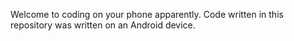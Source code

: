 Welcome to coding on your phone apparently.
Code written in this repository was written on an Android device.

